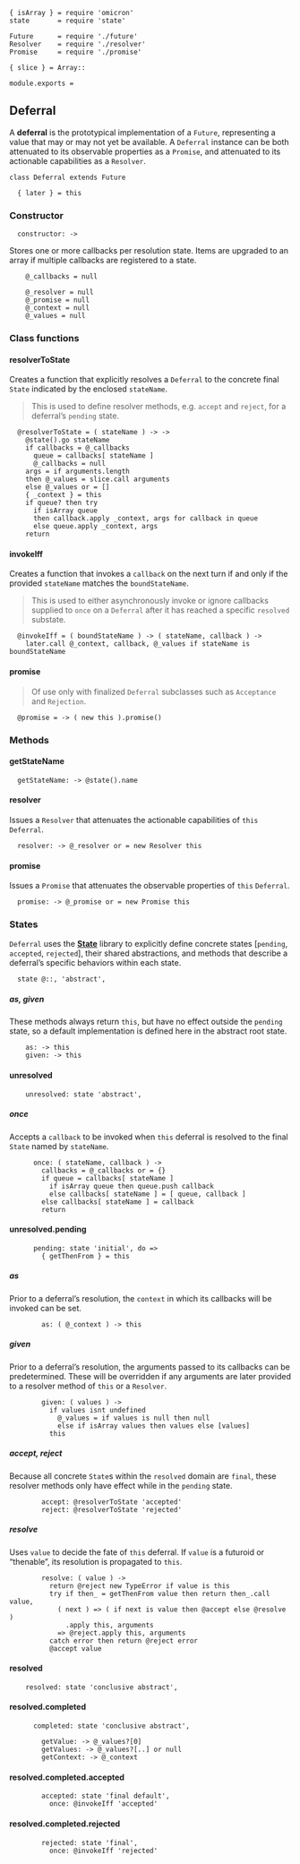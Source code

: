     { isArray } = require 'omicron'
    state       = require 'state'

    Future      = require './future'
    Resolver    = require './resolver'
    Promise     = require './promise'

    { slice } = Array::

    module.exports =



## Deferral

A **deferral** is the prototypical implementation of a `Future`, representing a
value that may or may not yet be available. A `Deferral` instance can be both
attenuated to its observable properties as a `Promise`, and attenuated to its
actionable capabilities as a `Resolver`.

    class Deferral extends Future

      { later } = this


### Constructor

      constructor: ->

Stores one or more callbacks per resolution state. Items are upgraded to an
array if multiple callbacks are registered to a state.

        @_callbacks = null

        @_resolver = null
        @_promise = null
        @_context = null
        @_values = null



### Class functions


#### resolverToState

Creates a function that explicitly resolves a `Deferral` to the concrete final
`State` indicated by the enclosed `stateName`.

> This is used to define resolver methods, e.g. `accept` and `reject`, for a
  deferral’s `pending` state.

      @resolverToState = ( stateName ) -> ->
        @state().go stateName
        if callbacks = @_callbacks
          queue = callbacks[ stateName ]
          @_callbacks = null
        args = if arguments.length
        then @_values = slice.call arguments
        else @_values or = []
        { _context } = this
        if queue? then try
          if isArray queue
          then callback.apply _context, args for callback in queue
          else queue.apply _context, args
        return


#### invokeIff

Creates a function that invokes a `callback` on the next turn if and only if
the provided `stateName` matches the `boundStateName`.

> This is used to either asynchronously invoke or ignore callbacks supplied to
  `once` on a `Deferral` after it has reached a specific `resolved` substate.

      @invokeIff = ( boundStateName ) -> ( stateName, callback ) ->
        later.call @_context, callback, @_values if stateName is boundStateName


#### promise

> Of use only with finalized `Deferral` subclasses such as `Acceptance` and
  `Rejection`.

      @promise = -> ( new this ).promise()



### Methods


#### getStateName

      getStateName: -> @state().name


#### resolver

Issues a `Resolver` that attenuates the actionable capabilities of `this`
`Deferral`.

      resolver: -> @_resolver or = new Resolver this


#### promise

Issues a `Promise` that attenuates the observable properties of `this`
`Deferral`.

      promise: -> @_promise or = new Promise this



### States

`Deferral` uses the **[State][]** library to explicitly define concrete states
[`pending`, `accepted`, `rejected`], their shared abstractions, and methods
that describe a deferral’s specific behaviors within each state.

      state @::, 'abstract',


##### as, given

These methods always return `this`, but have no effect outside the `pending`
state, so a default implementation is defined here in the abstract root state.

        as: -> this
        given: -> this


#### unresolved

        unresolved: state 'abstract',

##### once

Accepts a `callback` to be invoked when `this` deferral is resolved to the
final `State` named by `stateName`.

          once: ( stateName, callback ) ->
            callbacks = @_callbacks or = {}
            if queue = callbacks[ stateName ]
              if isArray queue then queue.push callback
              else callbacks[ stateName ] = [ queue, callback ]
            else callbacks[ stateName ] = callback
            return


#### unresolved.pending

          pending: state 'initial', do =>
            { getThenFrom } = this

##### as

Prior to a deferral’s resolution, the `context` in which its callbacks will be
invoked can be set.

            as: ( @_context ) -> this

##### given

Prior to a deferral’s resolution, the arguments passed to its callbacks can be
predetermined. These will be overridden if any arguments are later provided to
a resolver method of `this` or a `Resolver`.

            given: ( values ) ->
              if values isnt undefined
                @_values = if values is null then null
                else if isArray values then values else [values]
              this

##### accept, reject

Because all concrete `State`s within the `resolved` domain are `final`, these
resolver methods only have effect while in the `pending` state.

            accept: @resolverToState 'accepted'
            reject: @resolverToState 'rejected'

##### resolve

Uses `value` to decide the fate of `this` deferral. If `value` is a futuroid or
“thenable”, its resolution is propagated to `this`.

            resolve: ( value ) ->
              return @reject new TypeError if value is this
              try if then_ = getThenFrom value then return then_.call value,
                ( next ) => ( if next is value then @accept else @resolve )
                  .apply this, arguments
                => @reject.apply this, arguments
              catch error then return @reject error
              @accept value


#### resolved

        resolved: state 'conclusive abstract',


#### resolved.completed

          completed: state 'conclusive abstract',

            getValue: -> @_values?[0]
            getValues: -> @_values?[..] or null
            getContext: -> @_context


#### resolved.completed.accepted

            accepted: state 'final default',
              once: @invokeIff 'accepted'


#### resolved.completed.rejected

            rejected: state 'final',
              once: @invokeIff 'rejected'




[State]: http://statejs.org/
